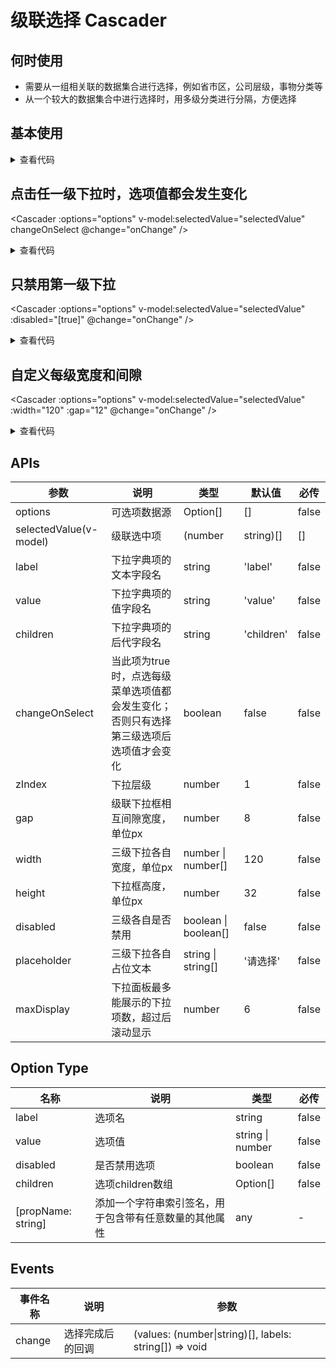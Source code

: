 # 级联选择 Cascader

## 何时使用

- 需要从一组相关联的数据集合进行选择，例如省市区，公司层级，事物分类等
- 从一个较大的数据集合中进行选择时，用多级分类进行分隔，方便选择

<script setup lang="ts">
import { ref, watchEffect } from 'vue'
const options = ref([
  {
    value: '1',
    label: '北京',
    children: [
      {
        value: '11',
        label: '北京市',
        children: [
          {
            value: '111',
            label: '东城区'
          },
          {
            value: '112',
            label: '西城区'
          }
        ]
      }
    ]
  },
  {
    value: '2',
    label: '浙江',
    children: [
      {
        value: '21',
        label: '杭州市',
        children: [
          {
            value: '211',
            label: '西湖区'
          },
          {
            value: '212',
            label: '余杭区'
          }
        ]
      },
      {
        value: '22',
        label: '湖州市',
        children: [
          {
            value: '221',
            label: '吴兴区'
          },
          {
            value: '222',
            label: '安吉区'
          }
        ]
      }
    ]
  }
])
const selectedValue = ref(['2', '21', '212'])
watchEffect(() => {
  console.log('selectedValue:', selectedValue.value)
})
function onChange (values: (number|string)[], labels: string[]) {
  console.log('values:', values)
  console.log('labels:', labels)
}
</script>

## 基本使用

<Cascader :options="options" v-model:selectedValue="selectedValue" />

<details>
<summary>查看代码</summary>

```vue
<script setup lang="ts">
import { ref, watchEffect } from 'vue'
const options = ref([
  {
    value: '1',
    label: '北京',
    children: [
      {
        value: '11',
        label: '北京市',
        children: [
          {
            value: '111',
            label: '东城区'
          },
          {
            value: '112',
            label: '西城区'
          }
        ]
      }
    ]
  },
  {
    value: '2',
    label: '浙江',
    children: [
      {
        value: '21',
        label: '杭州市',
        children: [
          {
            value: '211',
            label: '西湖区'
          },
          {
            value: '212',
            label: '余杭区'
          }
        ]
      },
      {
        value: '22',
        label: '湖州市',
        children: [
          {
            value: '221',
            label: '吴兴区'
          },
          {
            value: '222',
            label: '安吉区'
          }
        ]
      }
    ]
  }
])
const selectedValue = ref(['2', '21', '212'])
watchEffect(() => {
  console.log('selectedValue:', selectedValue.value)
})
</script>
<template>
  <Cascader :options="options" v-model:selectedValue="selectedValue" />
</template>
```

</details>

## 点击任一级下拉时，选项值都会发生变化

<Cascader
  :options="options"
  v-model:selectedValue="selectedValue"
  changeOnSelect
  @change="onChange" />

<details>
<summary>查看代码</summary>

```vue
<script setup lang="ts">
import { ref, watchEffect } from 'vue'
const options = ref([
  {
    value: '1',
    label: '北京',
    children: [
      {
        value: '11',
        label: '北京市',
        children: [
          {
            value: '111',
            label: '东城区'
          },
          {
            value: '112',
            label: '西城区'
          }
        ]
      }
    ]
  },
  {
    value: '2',
    label: '浙江',
    children: [
      {
        value: '21',
        label: '杭州市',
        children: [
          {
            value: '211',
            label: '西湖区'
          },
          {
            value: '212',
            label: '余杭区'
          }
        ]
      },
      {
        value: '22',
        label: '湖州市',
        children: [
          {
            value: '221',
            label: '吴兴区'
          },
          {
            value: '222',
            label: '安吉区'
          }
        ]
      }
    ]
  }
])
const selectedValue = ref(['2', '21', '212'])
watchEffect(() => {
  console.log('selectedValue:', selectedValue.value)
})
function onChange (values: (number|string)[], labels: string[]) {
  console.log('values:', values)
  console.log('labels:', labels)
}
</script>
<template>
  <Cascader
    :options="options"
    v-model:selectedValue="selectedValue"
    changeOnSelect
    @change="onChange" />
</template>
```

</details>

## 只禁用第一级下拉

<Cascader
  :options="options"
  v-model:selectedValue="selectedValue"
  :disabled="[true]"
  @change="onChange" />

<details>
<summary>查看代码</summary>

```vue
<script setup lang="ts">
import { ref, watchEffect } from 'vue'
const options = ref([
  {
    value: '1',
    label: '北京',
    children: [
      {
        value: '11',
        label: '北京市',
        children: [
          {
            value: '111',
            label: '东城区'
          },
          {
            value: '112',
            label: '西城区'
          }
        ]
      }
    ]
  },
  {
    value: '2',
    label: '浙江',
    children: [
      {
        value: '21',
        label: '杭州市',
        children: [
          {
            value: '211',
            label: '西湖区'
          },
          {
            value: '212',
            label: '余杭区'
          }
        ]
      },
      {
        value: '22',
        label: '湖州市',
        children: [
          {
            value: '221',
            label: '吴兴区'
          },
          {
            value: '222',
            label: '安吉区'
          }
        ]
      }
    ]
  }
])
const selectedValue = ref(['2', '21', '212'])
watchEffect(() => {
  console.log('selectedValue:', selectedValue.value)
})
function onChange (values: (number|string)[], labels: string[]) {
  console.log('values:', values)
  console.log('labels:', labels)
}
</script>
<template>
  <Cascader
    :options="options"
    v-model:selectedValue="selectedValue"
    :disabled="[true]"
    @change="onChange" />
</template>
```

</details>

## 自定义每级宽度和间隙

<Cascader
  :options="options"
  v-model:selectedValue="selectedValue"
  :width="120"
  :gap="12"
  @change="onChange" />

<details>
<summary>查看代码</summary>

```vue
<script setup lang="ts">
import { ref, watchEffect } from 'vue'
const options = ref([
  {
    value: '1',
    label: '北京',
    children: [
      {
        value: '11',
        label: '北京市',
        children: [
          {
            value: '111',
            label: '东城区'
          },
          {
            value: '112',
            label: '西城区'
          }
        ]
      }
    ]
  },
  {
    value: '2',
    label: '浙江',
    children: [
      {
        value: '21',
        label: '杭州市',
        children: [
          {
            value: '211',
            label: '西湖区'
          },
          {
            value: '212',
            label: '余杭区'
          }
        ]
      },
      {
        value: '22',
        label: '湖州市',
        children: [
          {
            value: '221',
            label: '吴兴区'
          },
          {
            value: '222',
            label: '安吉区'
          }
        ]
      }
    ]
  }
])
const selectedValue = ref(['2', '21', '212'])
watchEffect(() => {
  console.log('selectedValue:', selectedValue.value)
})
function onChange (values: (number|string)[], labels: string[]) {
  console.log('values:', values)
  console.log('labels:', labels)
}
</script>
<template>
  <Cascader
    :options="options"
    v-model:selectedValue="selectedValue"
    :width="120"
    :gap="12"
    @change="onChange" />
</template>
```

</details>

## APIs

参数 | 说明 | 类型 | 默认值 | 必传
-- | -- | -- | -- | --
options | 可选项数据源 | Option[] | [] | false
selectedValue(v-model) | 级联选中项 | (number|string)[] | [] | false
label | 下拉字典项的文本字段名 | string | 'label' | false
value | 下拉字典项的值字段名 | string | 'value' | false
children | 下拉字典项的后代字段名 | string | 'children' | false
changeOnSelect | 当此项为true时，点选每级菜单选项值都会发生变化；否则只有选择第三级选项后选项值才会变化 | boolean | false | false
zIndex | 下拉层级 | number | 1 | false
gap | 级联下拉框相互间隙宽度，单位px | number | 8 | false
width | 三级下拉各自宽度，单位px | number &#124; number[] | 120 | false
height | 下拉框高度，单位px | number | 32 | false
disabled | 三级各自是否禁用 | boolean &#124; boolean[] | false | false
placeholder | 三级下拉各自占位文本 | string &#124; string[] | '请选择' | false
maxDisplay | 下拉面板最多能展示的下拉项数，超过后滚动显示 | number | 6 | false

## Option Type

名称 | 说明 | 类型 | 必传
-- | -- | -- | --
label | 选项名 | string | false
value | 选项值 | string &#124; number | false
disabled | 是否禁用选项 | boolean | false
children | 选项children数组 | Option[] | false
[propName: string] | 添加一个字符串索引签名，用于包含带有任意数量的其他属性 | any | -

## Events

事件名称 | 说明 | 参数
-- | -- | --
change | 选择完成后的回调 | (values: (number&#124;string)[], labels: string[]) => void

